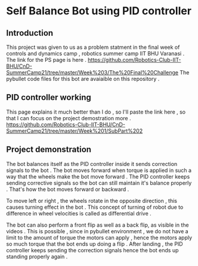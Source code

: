 # Self Balance Bot using PID controller 
## Introduction 
This project was given to us as a problem statment in the final week of controls and dynamics camp , robotics summer camp IIT BHU Varanasi . The link for the PS page is here .
https://github.com/Robotics-Club-IIT-BHU/CnD-SummerCamp21/tree/master/Week%203/The%20Final%20Challenge
The pybullet code files for this bot are avaiaible on this repository .
## PID controller working 
This page explains it much better than I do , so I'll paste the link here , so that I can focus on the project demostration more . 
https://github.com/Robotics-Club-IIT-BHU/CnD-SummerCamp21/tree/master/Week%201/SubPart%202
## Project demonstration 
The bot balances itself as the PID controller inside it sends correction signals to the bot . 
The bot moves forward when torque is applied in such a way that the wheels make the bot move forward . The PID controller keeps sending corrective signals so the bot can still maintain it's balance properly . That's how the bot moves forward or backward .

To move left or right , the wheels rotate in the opposite direction , this causes turning effect in the bot . This concept of turning of robot due to difference in wheel velocities is called as differential drive . 

The bot can also perform a front flip as well as a back flip, as visible in the videos . This is possible , since in pybullet environment , we do not have a limit to the amount of torque the motors can apply , hence the motors apply so much torque that the bot ends up doing a flip . After landing , the PID controller keeps sending the correction signals hence the bot ends up standing properly again . 

